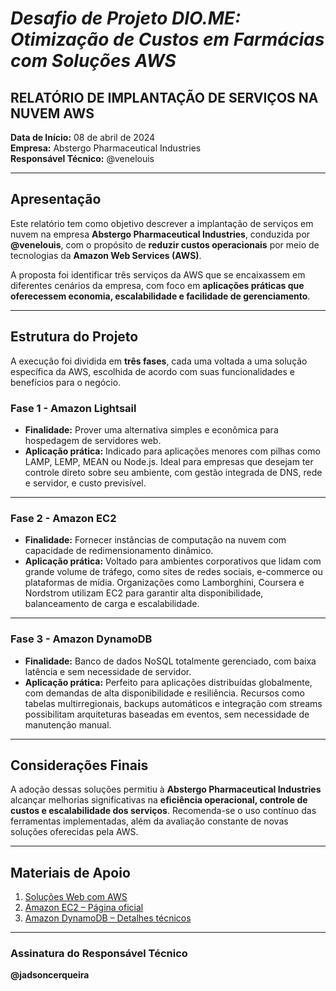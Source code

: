 # *Desafio de Projeto DIO.ME: Otimização de Custos em Farmácias com Soluções AWS*

## RELATÓRIO DE IMPLANTAÇÃO DE SERVIÇOS NA NUVEM AWS

**Data de Início:** 08 de abril de 2024  
**Empresa:** Abstergo Pharmaceutical Industries  
**Responsável Técnico:** @venelouis  

---

## Apresentação

Este relatório tem como objetivo descrever a implantação de serviços em nuvem na empresa **Abstergo Pharmaceutical Industries**, conduzida por **@venelouis**, com o propósito de **reduzir custos operacionais** por meio de tecnologias da **Amazon Web Services (AWS)**.

A proposta foi identificar três serviços da AWS que se encaixassem em diferentes cenários da empresa, com foco em **aplicações práticas que oferecessem economia, escalabilidade e facilidade de gerenciamento**.

---

## Estrutura do Projeto

A execução foi dividida em **três fases**, cada uma voltada a uma solução específica da AWS, escolhida de acordo com suas funcionalidades e benefícios para o negócio.

### Fase 1 - **Amazon Lightsail**
- **Finalidade:** Prover uma alternativa simples e econômica para hospedagem de servidores web.
- **Aplicação prática:** Indicado para aplicações menores com pilhas como LAMP, LEMP, MEAN ou Node.js. Ideal para empresas que desejam ter controle direto sobre seu ambiente, com gestão integrada de DNS, rede e servidor, e custo previsível.

---

### Fase 2 - **Amazon EC2**
- **Finalidade:** Fornecer instâncias de computação na nuvem com capacidade de redimensionamento dinâmico.
- **Aplicação prática:** Voltado para ambientes corporativos que lidam com grande volume de tráfego, como sites de redes sociais, e-commerce ou plataformas de mídia. Organizações como Lamborghini, Coursera e Nordstrom utilizam EC2 para garantir alta disponibilidade, balanceamento de carga e escalabilidade.

---

### Fase 3 - **Amazon DynamoDB**
- **Finalidade:** Banco de dados NoSQL totalmente gerenciado, com baixa latência e sem necessidade de servidor.
- **Aplicação prática:** Perfeito para aplicações distribuídas globalmente, com demandas de alta disponibilidade e resiliência. Recursos como tabelas multirregionais, backups automáticos e integração com streams possibilitam arquiteturas baseadas em eventos, sem necessidade de manutenção manual.

---

## Considerações Finais

A adoção dessas soluções permitiu à **Abstergo Pharmaceutical Industries** alcançar melhorias significativas na **eficiência operacional, controle de custos e escalabilidade dos serviços**. Recomenda-se o uso contínuo das ferramentas implementadas, além da avaliação constante de novas soluções oferecidas pela AWS.

---

## Materiais de Apoio

1. [Soluções Web com AWS](https://aws.amazon.com/pt/websites/?nc2=h_ql_sol_use_web)  
2. [Amazon EC2 – Página oficial](https://aws.amazon.com/pt/ec2/?nc2=h_ql_prod_fs_ec2)  
3. [Amazon DynamoDB – Detalhes técnicos](https://aws.amazon.com/pt/dynamodb/?nc2=h_ql_prod_fs_ddb)

---

### Assinatura do Responsável Técnico

**@jadsoncerqueira**
